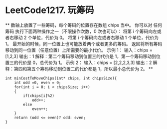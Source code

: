 # LeetCode1217. 玩筹码
**
数轴上放置了一些筹码，每个筹码的位置存在数组 chips 当中。
你可以对 任何筹码 执行下面两种操作之一（不限操作次数，0 次也可以）：
将第 i 个筹码向左或者右移动 2 个单位，代价为 0。
将第 i 个筹码向左或者右移动 1 个单位，代价为 1。
最开始的时候，同一位置上也可能放着两个或者更多的筹码。
返回将所有筹码移动到同一位置（任意位置）上所需要的最小代价。
示例 1：
输入：chips = [1,2,3]
输出：1
解释：第二个筹码移动到位置三的代价是 1，第一个筹码移动到位置三的代价是 0，总代价为 1。
示例 2：
输入：chips = [2,2,2,3,3]
输出：2
解释：第四和第五个筹码移动到位置二的代价都是 1，所以最小总代价为 2。
**

```
int minCostToMoveChips(int* chips, int chipsSize){
    int odd =0, even = 0;
    for(int i = 0; i < chipsSize; i++)
    {
        if(chips[i]%2)
            odd++;
        else
            even++;
    }
    return (odd <= even)? odd: even;
}

```